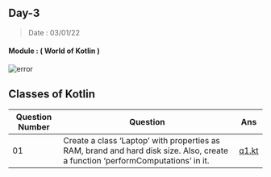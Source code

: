 ## Day-3

> Date : 03/01/22

#### Module : ( World of Kotlin ) 
![error](https://cdn57.androidauthority.net/wp-content/uploads/2017/11/kotlin-and-android-840x472.jpg.webp)

## Classes of Kotlin 


|Question Number |Question|Ans|
|----------------|--------|---|
|01|Create a class ‘Laptop’ with properties as RAM, brand and hard disk size. Also, create a function ‘performComputations’ in it.|[q1.kt](https://github.com/SM8UTI/Android_App_Development_Internshala_Course/blob/main/Day-3/q1.kt)|
